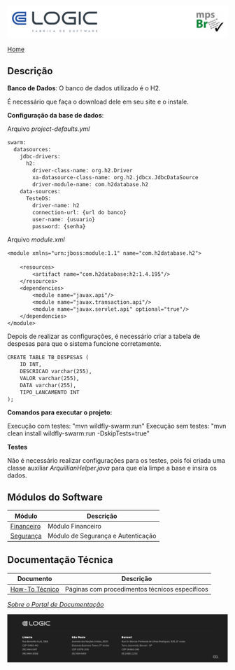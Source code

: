 ![Cabecalho](ReadMe-Anexos/Cabecalho.png)

[Home](ReadMe.md)

## Descrição

**Banco de Dados**: O banco de dados utilizado é o H2.

É necessário que faça o download dele em seu site e o instale.

**Configuração da base de dados**:

Arquivo *project-defaults.yml*

```
swarm:
  datasources:
    jdbc-drivers:
      h2:
        driver-class-name: org.h2.Driver
        xa-datasource-class-name: org.h2.jdbcx.JdbcDataSource
        driver-module-name: com.h2database.h2
    data-sources:
      TesteDS:
        driver-name: h2
        connection-url: {url do banco}
        user-name: {usuario}
        password: {senha}

```

Arquivo *module.xml*
```
<module xmlns="urn:jboss:module:1.1" name="com.h2database.h2">

    <resources>
        <artifact name="com.h2database:h2:1.4.195"/>
    </resources>
    <dependencies>
        <module name="javax.api"/>
        <module name="javax.transaction.api"/>
        <module name="javax.servlet.api" optional="true"/>
    </dependencies>
</module>
```

Depois de realizar as configurações, é necessário criar a tabela de despesas para que o sistema funcione corretamente.
```
CREATE TABLE TB_DESPESAS (
    ID INT,
    DESCRICAO varchar(255),
    VALOR varchar(255),
    DATA varchar(255),
    TIPO_LANCAMENTO INT 
);
```
**Comandos para executar o projeto:**

Execução com testes: "mvn wildfly-swarm:run"
Execução sem testes:  "mvn clean install wildfly-swarm:run -DskipTests=true"

**Testes**

Não é necessário realizar configurações para os testes, pois foi criada uma classe auxiliar *ArquillianHelper.java* para que ela limpe a base e insira os dados.



## Módulos do Software

| Módulo                                               | Descrição                          |
| ---------------------------------------------------- | ---------------------------------- |
| [Financeiro](Modulo-Financeiro/Modulo-Financeiro.md) | Módulo Financeiro                  |
| [Segurança](Modulo-Seguranca/Modulo-Seguranca.md)    | Módulo de Segurança e Autenticação |


## Documentação Técnica

| Documento                                          | Descrição                                      |
| -------------------------------------------------- | ---------------------------------------------- |
| [How-To Técnico](How-To-Tecnico/How-To-Tecnico.md) | Páginas com procedimentos técnicos específicos |


_[Sobre o Portal de Documentação](About/About.md)_


![Rodape](ReadMe-Anexos/Rodape.png)
